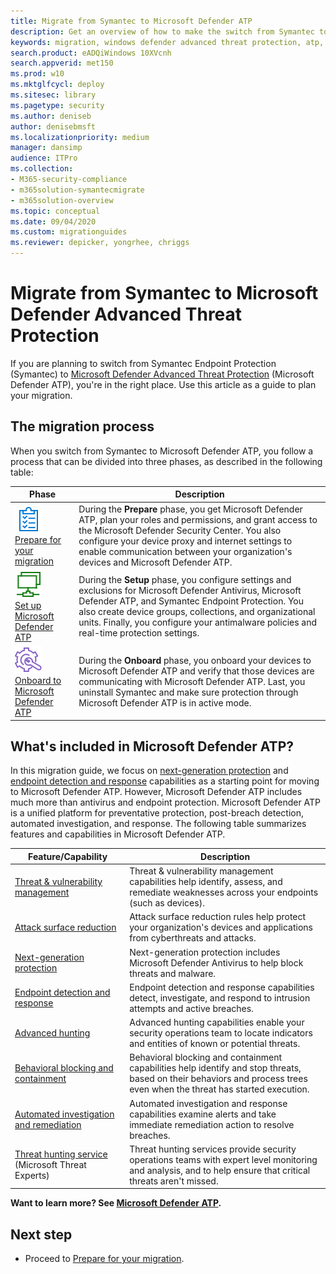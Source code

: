 ```yaml
---
title: Migrate from Symantec to Microsoft Defender ATP
description: Get an overview of how to make the switch from Symantec to Microsoft Defender ATP
keywords: migration, windows defender advanced threat protection, atp, edr
search.product: eADQiWindows 10XVcnh
search.appverid: met150
ms.prod: w10
ms.mktglfcycl: deploy
ms.sitesec: library
ms.pagetype: security
ms.author: deniseb
author: denisebmsft
ms.localizationpriority: medium
manager: dansimp
audience: ITPro
ms.collection: 
- M365-security-compliance
- m365solution-symantecmigrate
- m365solution-overview 
ms.topic: conceptual
ms.date: 09/04/2020
ms.custom: migrationguides
ms.reviewer: depicker, yongrhee, chriggs
---
```


# Migrate from Symantec to Microsoft Defender Advanced Threat Protection

If you are planning to switch from Symantec Endpoint Protection (Symantec) to [Microsoft Defender Advanced Threat Protection](https://docs.microsoft.com/windows/security/threat-protection) (Microsoft Defender ATP), you're in the right place. Use this article as a guide to plan your migration.  

## The migration process

When you switch from Symantec to Microsoft Defender ATP, you follow a process that can be divided into three phases, as described in the following table:

|Phase |Description |
|--|--|
|[![Phase 1: Prepare](images/prepare.png)](symantec-to-microsoft-defender-atp-prepare.md)<br/>[Prepare for your migration](symantec-to-microsoft-defender-atp-prepare.md) |During the **Prepare** phase, you get Microsoft Defender ATP, plan your roles and permissions, and grant access to the Microsoft Defender Security Center. You also configure your device proxy and internet settings to enable communication between your organization's devices and Microsoft Defender ATP. |
|[![Phase 2: Set up](images/setup.png)](symantec-to-microsoft-defender-atp-setup.md)<br/>[Set up Microsoft Defender ATP](symantec-to-microsoft-defender-atp-setup.md) |During the **Setup** phase, you configure settings and exclusions for Microsoft Defender Antivirus, Microsoft Defender ATP, and Symantec Endpoint Protection. You also create device groups, collections, and organizational units. Finally, you configure your antimalware policies and real-time protection settings.|
|[![Phase 3: Onboard](images/onboard.png)](symantec-to-microsoft-defender-atp-onboard.md)<br/>[Onboard to Microsoft Defender ATP](symantec-to-microsoft-defender-atp-onboard.md) |During the **Onboard** phase, you onboard your devices to Microsoft Defender ATP and verify that those devices are communicating with Microsoft Defender ATP. Last, you uninstall Symantec and make sure protection through Microsoft Defender ATP is in active mode. |

## What's included in Microsoft Defender ATP?

In this migration guide, we focus on [next-generation protection](https://docs.microsoft.com/windows/security/threat-protection/microsoft-defender-antivirus/microsoft-defender-antivirus-in-windows-10) and [endpoint detection and response](https://docs.microsoft.com/windows/security/threat-protection/microsoft-defender-atp/overview-endpoint-detection-response) capabilities as a starting point for moving to Microsoft Defender ATP. However, Microsoft Defender ATP includes much more than antivirus and endpoint protection. Microsoft Defender ATP is a unified platform for preventative protection, post-breach detection, automated investigation, and response. The following table summarizes features and capabilities in Microsoft Defender ATP. 

| Feature/Capability | Description |
|---|---|
| [Threat & vulnerability management](https://docs.microsoft.com/windows/security/threat-protection/microsoft-defender-atp/next-gen-threat-and-vuln-mgt) | Threat & vulnerability management capabilities help identify, assess, and remediate weaknesses across your endpoints (such as devices). |
| [Attack surface reduction](https://docs.microsoft.com/windows/security/threat-protection/microsoft-defender-atp/overview-attack-surface-reduction) | Attack surface reduction rules help protect your organization's devices and applications from cyberthreats and attacks. |
| [Next-generation protection](https://docs.microsoft.com/windows/security/threat-protection/windows-defender-antivirus/windows-defender-antivirus-in-windows-10) | Next-generation protection includes Microsoft Defender Antivirus to help block threats and malware. |
| [Endpoint detection and response](https://docs.microsoft.com/windows/security/threat-protection/microsoft-defender-atp/overview-endpoint-detection-response) | Endpoint detection and response capabilities detect, investigate, and respond to intrusion attempts and active breaches.  |
| [Advanced hunting](advanced-hunting-overview.md) | Advanced hunting capabilities enable your security operations team to locate indicators and entities of known or potential threats. |
| [Behavioral blocking and containment](https://docs.microsoft.com/windows/security/threat-protection/microsoft-defender-atp/behavioral-blocking-containment) | Behavioral blocking and containment capabilities help identify and stop threats, based on their behaviors and process trees even when the threat has started execution. |
| [Automated investigation and remediation](https://docs.microsoft.com/windows/security/threat-protection/microsoft-defender-atp/automated-investigations) | Automated investigation and response capabilities examine alerts and take immediate remediation action to resolve breaches. |
| [Threat hunting service](https://docs.microsoft.com/windows/security/threat-protection/microsoft-defender-atp/microsoft-threat-experts) (Microsoft Threat Experts) | Threat hunting services provide security operations teams with expert level monitoring and analysis, and to help ensure that critical threats aren't missed. |

**Want to learn more? See [Microsoft Defender ATP](https://docs.microsoft.com/windows/security/threat-protection).**

## Next step

- Proceed to [Prepare for your migration](symantec-to-microsoft-defender-atp-prepare.md).
